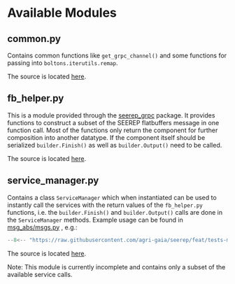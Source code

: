 # Available Modules

## common.py

Contains common functions like `get_grpc_channel()` and some functions for passing into `boltons.iterutils.remap`.

The source is located [here](https://github.com/agri-gaia/seerep/blob/feat/tests-mkdocs/examples/python/gRPC/util/common.py).

## fb_helper.py

This is a module provided through the [seerep_grpc](https://pypi.org/project/seerep-grpc/) package.
It provides functions to construct a subset of the SEEREP flatbuffers message in one function call.
Most of the functions only return the component for further composition into another datatype.
If the component itself should be serialized `builder.Finish()` as well as `builder.Output()` need to
be called.

The source is located [here](https://github.com/agri-gaia/seerep/blob/feat/tests-mkdocs/examples/python/gRPC/util/fb_helper.py).

## service_manager.py

Contains a class `ServiceManager` which when instantiated can be used to instantly call the services with
the return values of the `fb_helper.py` functions,
i.e. the `builder.Finish()` and `builder.Output()` calls are done in the `ServiceManager` methods.
Example usage can be found in [msg_abs/msgs.py](https://github.com/agri-gaia/seerep/blob/feat/tests-mkdocs/tests/python/gRPC/util/msg_abs/msgs.py)
, e.g.:

```python
--8<-- "https://raw.githubusercontent.com/agri-gaia/seerep/feat/tests-mkdocs/tests/python/gRPC/util/msg_abs/msgs.py:193:215"
```

The source is located [here](https://github.com/agri-gaia/seerep/blob/feat/tests-mkdocs/examples/python/gRPC/util/service_manager.py).

Note: This module is currently incomplete and contains only a subset of the available service calls.

